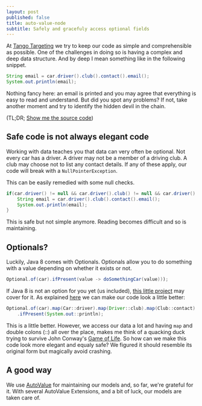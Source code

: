 ```yaml
---
layout: post
published: false
title: auto-value-node
subtitle: Safely and gracefuly access optional fields
---
```

At [Tango Targeting](http://tangotargeting.com/) we try to keep our code as simple and comprehensible as possible. One of the challenges in doing so is having a complex and deep data structure. And by deep I mean something like in the following snippet.

```java
String email = car.driver().club().contact().email();
System.out.println(email);
```
Nothing fancy here: an email is printed and you may agree that everything is easy to read and understand. But did you spot any problems? If not, take another moment and try to identify the hidden devil in the chain.

(TL;DR; [Show me the source code](https://github.com/ccheptea/auto-value-node))


## Safe code is not always elegant code

Working with data teaches you that data can very often be optional. Not every car has a driver. A driver may not be a member of a driving club. A club may choose not to list any contact details. If any of these apply, our code will break with a ``NullPointerException``.

This can be easily remedied with some null checks.

```java
if(car.driver() != null && car.driver().club() != null && car.driver().club().contact() != null){
	String email = car.driver().club().contact().email();
	System.out.println(email);
}
```
This is safe but not simple anymore. Reading becomes difficult and so is maintaining. 


## Optionals?
Luckily, Java 8 comes with Optionals. Optionals allow you to do something with a value depending on whether it exists or not. 

```java
Optional.of(car).ifPresent(value -> doSomethingCar(value)));
```

If Java 8 is not an option for you yet (us included), [this little project](https://github.com/aNNiMON/Lightweight-Stream-API) may cover for it. As explained [here](http://www.deadcoderising.com/2015-10-06-java-8-removing-null-checks-with-optional/) we can make our code look a little better:

```java
Optional.of(car).map(Car::driver).map(Driver::club).map(Club::contact).map(Contact::email)
	.ifPresent(System.out::println);
```

This is a little better. However, we access our data a lot and having ``map`` and double colons (::) all over the place, makes me think of a quacking duck trying to survive John Conway's [Game of Life](https://en.wikipedia.org/wiki/Conway%27s_Game_of_Life). So how can we make this code look more elegant and equaly safe? We figured it should resemble its original form but magically avoid crashing.

## A good way

We use [AutoValue](https://github.com/google/auto/tree/master/value) for maintaining our models and, so far, we're grateful for it. With several AutoValue Extensions, and a bit of luck, our models are taken care of. 



